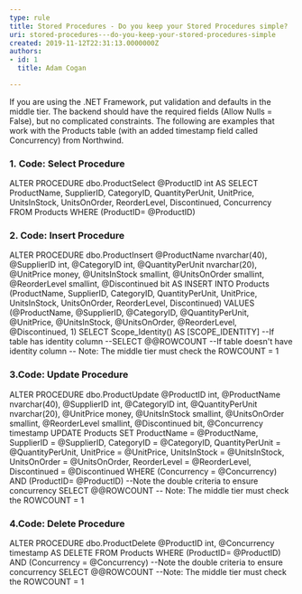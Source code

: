 ```yaml
---
type: rule
title: Stored Procedures - Do you keep your Stored Procedures simple?
uri: stored-procedures---do-you-keep-your-stored-procedures-simple
created: 2019-11-12T22:31:13.0000000Z
authors:
- id: 1
  title: Adam Cogan

---
```


 If you are using the .NET Framework, put validation and defaults in the middle tier. The backend should have the required fields (Allow Nulls = False), but no complicated constraints. The following are examples that work with the Products table (with an added timestamp field called Concurrency) from Northwind.
 
### ​1. Code: Select Procedure​​​


ALTER PROCEDURE dbo.ProductSelect
@ProductID int
AS
SELECT ProductName, SupplierID, CategoryID, QuantityPerUnit, UnitPrice, UnitsInStock,
UnitsOnOrder, ReorderLevel, Discontinued, Concurrency
FROM Products
WHERE (ProductID= @ProductID)

### 2. ​​Code: Insert Procedure​

ALTER PROCEDURE dbo.ProductInsert
@ProductName nvarchar(40),
@SupplierID int,
@CategoryID int,
@QuantityPerUnit nvarchar(20),
@UnitPrice money,
@UnitsInStock smallint,
@UnitsOnOrder smallint,
@ReorderLevel smallint,
@Discontinued bit
AS
INSERT INTO Products (ProductName, SupplierID, CategoryID, QuantityPerUnit, UnitPrice,
UnitsInStock, UnitsOnOrder, ReorderLevel, Discontinued)
VALUES (@ProductName, @SupplierID, @CategoryID, @QuantityPerUnit, @UnitPrice, @UnitsInStock,
@UnitsOnOrder, @ReorderLevel, @Discontinued, 1)
SELECT Scope\_Identity() AS [SCOPE\_IDENTITY] --If table has identity column
--SELECT @@ROWCOUNT --If table doesn't have identity column
-- Note: The middle tier must check the ROWCOUNT = 1

### 3.Code: Update Procedure​​


ALTER PROCEDURE dbo.ProductUpdate 
@ProductID int, 
@ProductName nvarchar(40), 
@SupplierID int, 
@CategoryID int, 
@QuantityPerUnit nvarchar(20), 
@UnitPrice money, 
@UnitsInStock smallint, 
@UnitsOnOrder smallint, 
@ReorderLevel smallint, 
@Discontinued bit, 
@Concurrency timestamp 
UPDATE Products 
SET ProductName = @ProductName,
SupplierID = @SupplierID,
CategoryID = @CategoryID,
QuantityPerUnit = @QuantityPerUnit,
UnitPrice = @UnitPrice,
UnitsInStock = @UnitsInStock,
UnitsOnOrder = @UnitsOnOrder,
ReorderLevel = @ReorderLevel,
Discontinued = @Discontinued
WHERE (Concurrency = @Concurrency) AND (ProductID= @ProductID) --Note the double criteria to ensure concurrency 
SELECT @@ROWCOUNT 
-- Note: The middle tier must check the ROWCOUNT = 1

### 4.Code: Delete Procedure​


ALTER PROCEDURE dbo.ProductDelete 
@ProductID int, 
@Concurrency timestamp 
AS 
DELETE FROM Products 
WHERE (ProductID= @ProductID) AND (Concurrency = @Concurrency)
--Note the double criteria to ensure concurrency 
SELECT @@ROWCOUNT 
--Note: The middle tier must check the ROWCOUNT = 1​​

